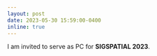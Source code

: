 ```yaml
---
layout: post
date: 2023-05-30 15:59:00-0400
inline: true
---
```


I am invited to serve as PC for **SIGSPATIAL 2023**. 
